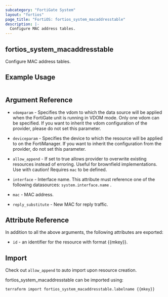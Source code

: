 ```yaml
---
subcategory: "FortiGate System"
layout: "fortios"
page_title: "FortiOS: fortios_system_macaddresstable"
description: |-
  Configure MAC address tables.
---
```


## fortios_system_macaddresstable
Configure MAC address tables.

## Example Usage

```hcl

```

## Argument Reference
* `vdomparam` - Specifies the vdom to which the data source will be applied when the FortiGate unit is running in VDOM mode. Only one vdom can be specified. If you want to inherit the vdom configuration of the provider, please do not set this parameter.
* `deviceparam` - Specifies the device to which the resource will be applied to on the FortiManager. If you want to inherit the configuration from the provider, do not set this parameter.
* `allow_append` - If set to true allows provider to overwrite existing resources instead of erroring. Useful for brownfield implementations. Use with caution! Requires `mac` to be defined.

* `interface` - Interface name. This attribute must reference one of the following datasources: `system.interface.name` .
* `mac` - MAC address.
* `reply_substitute` - New MAC for reply traffic.

## Attribute Reference

In addition to all the above arguments, the following attributes are exported:
* `id` - an identifier for the resource with format {{mkey}}.

## Import

Check out `allow_append` to auto import upon resource creation.

fortios_system_macaddresstable can be imported using:
```sh
terraform import fortios_system_macaddresstable.labelname {{mkey}}
```
